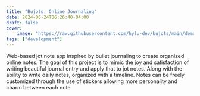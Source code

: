 ```yaml
---
title: "Bujots: Online Journaling"
date: 2024-06-24T06:26:40-04:00
draft: false
cover:
    image: "https://raw.githubusercontent.com/hylu-dev/bujots/main/demo.png"
tags: ["development"]
---
```


Web-based jot note app inspired by bullet journaling to create organized online notes. The goal of this project is to mimic the joy and satisfaction of writing beautiful journal entry and apply that to jot notes. Along with the ability to write daily notes, organized with a timeline. Notes can be freely customized through the use of stickers allowing more personality and charm between each note